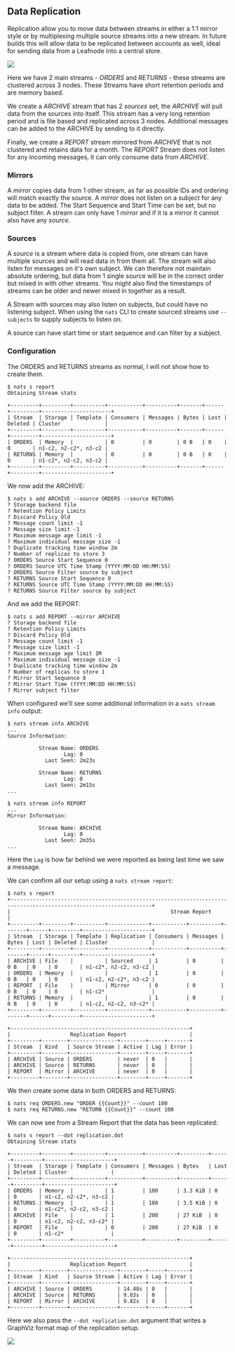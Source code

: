 ## Data Replication

Replication allow you to move data between streams in either a 1:1 mirror style or by multiplexing multiple source streams into a new stream.  In future builds this will allow data to be replicated between accounts as well, ideal for sending data from a Leafnode into a central store.

![](../../assets/images/replication.png)

Here we have 2 main streams - _ORDERS_ and _RETURNS_ - these streams are clustered across 3 nodes. These Streams have short retention periods and are memory based.

We create a _ARCHIVE_ stream that has 2 _sources_ set, the _ARCHIVE_ will pull data from the sources into itself.  This stream has a very long retention period and is file based and replicated across 3 nodes.  Additional messages can be added to the ARCHIVE by sending to it directly.

Finally, we create a _REPORT_ stream mirrored from _ARCHIVE_ that is not clustered and retains data for a month.  The _REPORT_ Stream does not listen for any incoming messages, it can only consume data from _ARCHIVE_.

### Mirrors

A *mirror* copies data from 1 other stream, as far as possible IDs and ordering will match exactly the source. A *mirror* does not listen on a subject for any data to be added. The Start Sequence and Start Time can be set, but no subject filter. A stream can only have 1 *mirror* and if it is a mirror it cannot also have any *source*.

### Sources

A *source* is a stream where data is copied from, one stream can have multiple sources and will read data in from them all. The stream will also listen for messages on it's own subject. We can therefore not maintain absolute ordering, but data from 1 single source will be in the correct order but mixed in with other streams. You might also find the timestamps of streams can be older and newer mixed in together as a result.

A Stream with sources may also listen on subjects, but could have no listening subject.  When using the `nats` CLI to create sourced streams use `--subjects` to supply subjects to listen on.

A source can have start time or start sequence and can filter by a subject. 

### Configuration

The ORDERS and RETURNS streams as normal, I will not show how to create them.

```nohighlight
$ nats s report
Obtaining Stream stats

+---------+---------+----------+-----------+----------+-------+------+---------+----------------------+
| Stream  | Storage | Template | Consumers | Messages | Bytes | Lost | Deleted | Cluster              |
+---------+---------+----------+-----------+----------+-------+------+---------+----------------------+
| ORDERS  | Memory  |          | 0         | 0        | 0 B   | 0    | 0       | n1-c2, n2-c2*, n3-c2 |
| RETURNS | Memory  |          | 0         | 0        | 0 B   | 0    | 0       | n1-c2*, n2-c2, n3-c2 |
+---------+---------+----------+-----------+----------+-------+------+---------+----------------------+
```

We now add the ARCHIVE:

```nohighlight
$ nats s add ARCHIVE --source ORDERS --source RETURNS
? Storage backend file
? Retention Policy Limits
? Discard Policy Old
? Message count limit -1
? Message size limit -1
? Maximum message age limit -1
? Maximum individual message size -1
? Duplicate tracking time window 2m
? Number of replicas to store 3
? ORDERS Source Start Sequence 0
? ORDERS Source UTC Time Stamp (YYYY:MM:DD HH:MM:SS)
? ORDERS Source Filter source by subject
? RETURNS Source Start Sequence 0
? RETURNS Source UTC Time Stamp (YYYY:MM:DD HH:MM:SS)
? RETURNS Source Filter source by subject
```

And we add the REPORT:

```nohighlight
$ nats s add REPORT --mirror ARCHIVE
? Storage backend file
? Retention Policy Limits
? Discard Policy Old
? Message count limit -1
? Message size limit -1
? Maximum message age limit 1M
? Maximum individual message size -1
? Duplicate tracking time window 2m
? Number of replicas to store 1
? Mirror Start Sequence 0
? Mirror Start Time (YYYY:MM:DD HH:MM:SS)
? Mirror subject filter
```

When configured we'll see some additional information in a `nats stream info` output:

```nohighlight
$ nats stream info ARCHIVE
...
Source Information:

          Stream Name: ORDERS
                  Lag: 0
            Last Seen: 2m23s

          Stream Name: RETURNS
                  Lag: 0
            Last Seen: 2m15s
...

$ nats stream info REPORT
...
Mirror Information:

          Stream Name: ARCHIVE
                  Lag: 0
            Last Seen: 2m35s
...
```

Here the `Lag` is how far behind we were reported as being last time we saw a message.

We can confirm all our setup using a `nats stream report`:

```nohighlight
$ nats s report
+-------------------------------------------------------------------------------------------------------------------+
|                                                   Stream Report                                                   |
+---------+---------+----------+-------------+-----------+----------+-------+------+---------+----------------------+
| Stream  | Storage | Template | Replication | Consumers | Messages | Bytes | Lost | Deleted | Cluster              |
+---------+---------+----------+-------------+-----------+----------+-------+------+---------+----------------------+
| ARCHIVE | File    |          | Sourced     | 1         | 0        | 0 B   | 0    | 0       | n1-c2*, n2-c2, n3-c2 |
| ORDERS  | Memory  |          |             | 1         | 0        | 0 B   | 0    | 0       | n1-c2, n2-c2*, n3-c2 |
| REPORT  | File    |          | Mirror      | 0         | 0        | 0 B   | 0    | 0       | n1-c2*               |
| RETURNS | Memory  |          |             | 1         | 0        | 0 B   | 0    | 0       | n1-c2, n2-c2, n3-c2* |
+---------+---------+----------+-------------+-----------+----------+-------+------+---------+----------------------+

+---------------------------------------------------------+
|                   Replication Report                    |
+---------+--------+---------------+--------+-----+-------+
| Stream  | Kind   | Source Stream | Active | Lag | Error |
+---------+--------+---------------+--------+-----+-------+
| ARCHIVE | Source | ORDERS        | never  | 0   |       |
| ARCHIVE | Source | RETURNS       | never  | 0   |       |
| REPORT  | Mirror | ARCHIVE       | never  | 0   |       |
+---------+--------+---------------+--------+-----+-------+
```

We then create some data in both ORDERS and RETURNS:

```nohighlight
$ nats req ORDERS.new "ORDER {{Count}}" --count 100
$ nats req RETURNS.new "RETURN {{Count}}" --count 100
```

We can now see from a Stream Report that the data has been replicated:

```nohighlight
$ nats s report --dot replication.dot
Obtaining Stream stats

+---------+---------+----------+-----------+----------+---------+------+---------+----------------------+
| Stream  | Storage | Template | Consumers | Messages | Bytes   | Lost | Deleted | Cluster              |
+---------+---------+----------+-----------+----------+---------+------+---------+----------------------+
| ORDERS  | Memory  |          | 1         | 100      | 3.3 KiB | 0    | 0       | n1-c2, n2-c2*, n3-c2 |
| RETURNS | Memory  |          | 1         | 100      | 3.5 KiB | 0    | 0       | n1-c2*, n2-c2, n3-c2 |
| ARCHIVE | File    |          | 1         | 200      | 27 KiB  | 0    | 0       | n1-c2, n2-c2, n3-c2* |
| REPORT  | File    |          | 0         | 200      | 27 KiB  | 0    | 0       | n1-c2*               |
+---------+---------+----------+-----------+----------+---------+------+---------+----------------------+

+---------------------------------------------------------+
|                   Replication Report                    |
+---------+--------+---------------+--------+-----+-------+
| Stream  | Kind   | Source Stream | Active | Lag | Error |
+---------+--------+---------------+--------+-----+-------+
| ARCHIVE | Source | ORDERS        | 14.48s | 0   |       |
| ARCHIVE | Source | RETURNS       | 9.83s  | 0   |       |
| REPORT  | Mirror | ARCHIVE       | 9.82s  | 0   |       |
+---------+--------+---------------+--------+-----+-------+
```

Here we also pass the `--dot replication.dot` argument that writes a GraphViz format map of the replication setup.

![](../../assets/images/replication-setup.png)